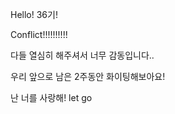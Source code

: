 Hello! 36기!

Conflict!!!!!!!!!!

다들 열심히 해주셔서 너무 감동입니다..

우리 앞으로 남은 2주동안 화이팅해보아요!

난 너를 사랑해! let go


